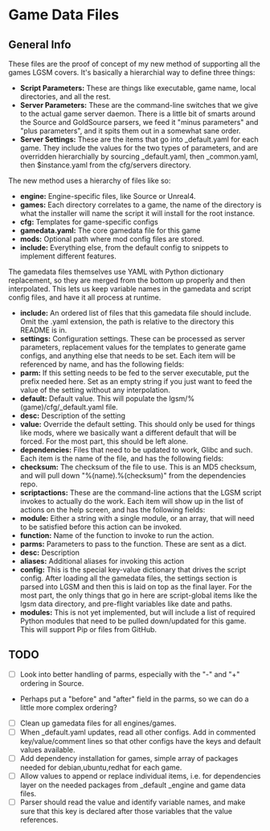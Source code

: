 # Game Data Files
## General Info

These files are the proof of concept of my new method of supporting all the games LGSM covers. It's basically a hierarchial way to define three things:

 * **Script Parameters:** These are things like executable, game name, local directories, and all the rest.
 * **Server Parameters:** These are the command-line switches that we give to the actual game server daemon. There is a little bit of smarts around the Source and GoldSource parsers, we feed it "minus parameters" and "plus parameters", and it spits them out in a somewhat sane order.
 * **Server Settings:** These are the items that go into \_default.yaml for each game. They include the values for the two types of parameters, and are overridden hierarchially by sourcing \_default.yaml, then \_common.yaml, then $instance.yaml from the cfg/servers directory.

The new method uses a hierarchy of files like so:
 * **engine:** Engine-specific files, like Source or Unreal4.
 * **games:** Each directory correlates to a game, the name of the directory is what the installer will name the script it will install for the root instance.
  * **cfg:** Templates for game-specific configs
  * **gamedata.yaml:** The core gamedata file for this game
  * **mods:** Optional path where mod config files are stored.
 * **include:** Everything else, from the default config to snippets to implement different features.

The gamedata files themselves use YAML with Python dictionary replacement, so they are merged from the bottom up properly and then interpolated. This lets us keep variable names in the gamedata and script config files, and have it all process at runtime.
 * **include:** An ordered list of files that this gamedata file should include. Omit the .yaml extension, the path is relative to the directory this README is in.
 * **settings:** Configuration settings. These can be processed as server parameters, replacement values for the templates to generate game configs, and anything else that needs to be set. Each item will be referenced by name, and has the following fields:
  * **parm:** If this setting needs to be fed to the server executable, put the prefix needed here. Set as an empty string if you just want to feed the value of the setting without any interpolation.
  * **default:** Default value. This will populate the lgsm\/%(game)\/cfg\/\_default.yaml file.
  * **desc:** Description of the setting
  * **value:** Override the default setting. This should only be used for things like mods, where we basically want a different default that will be forced. For the most part, this should be left alone.
 * **dependencies:** Files that need to be updated to work, Glibc and such. Each item is the name of the file, and has the following fields:
  * **checksum:** The checksum of the file to use. This is an MD5 checksum, and will pull down "%(name).%(checksum)" from the dependencies repo.
 * **scriptactions:** These are the command-line actions that the LGSM script invokes to actually do the work. Each item will show up in the list of actions on the help screen, and has the following fields:
  * **module:** Either a string with a single module, or an array, that will need to be satisfied before this action can be invoked.
  * **function:** Name of the function to invoke to run the action.
  * **parms:** Parameters to pass to the function. These are sent as a dict.
  * **desc:** Description
  * **aliases:** Additional aliases for invoking this action
 * **config:** This is the special key-value dictionary that drives the script config. After loading all the gamedata files, the settings section is parsed into LGSM and then this is laid on top as the final layer. For the most part, the only things that go in here are script-global items like the lgsm data directory, and pre-flight variables like date and paths.
 * **modules:** This is not yet implemented, but will include a list of required Python modules that need to be pulled down/updated for this game. This will support Pip or files from GitHub.

## TODO

 * [ ] Look into better handling of parms, especially with the "-" and "+" ordering in Source.
  * Perhaps put a "before" and "after" field in the parms, so we can do a little more complex ordering?
 * [ ] Clean up gamedata files for all engines/games.
 * [ ] When \_default.yaml updates, read all other configs. Add in commented key/value/comment lines so that other configs have the keys and default values available.
 * [ ] Add dependency installation for games, simple array of packages needed for debian,ubuntu,redhat for each game.
 * [ ] Allow values to append or replace individual items, i.e. for dependencies layer on the needed packages from \_default \_engine and game data files.
 * [ ] Parser should read the value and identify variable names, and make sure that this key is declared after those variables that the value references.
